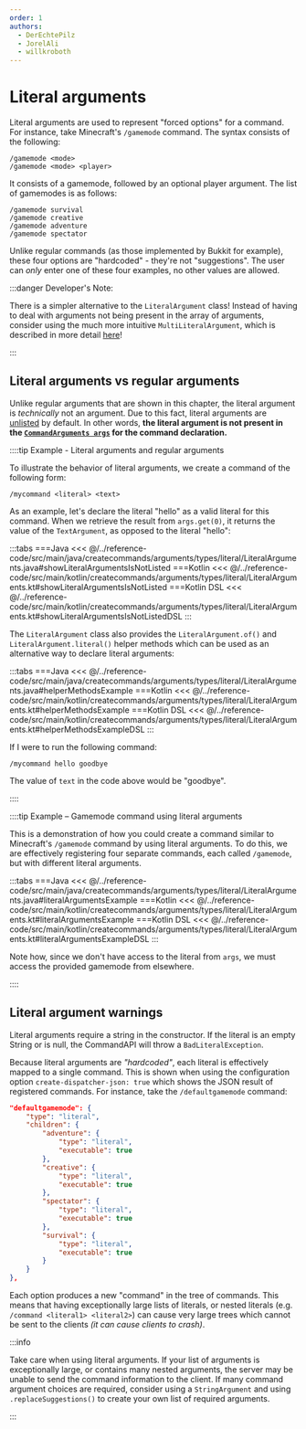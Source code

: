 ```yaml
---
order: 1
authors:
  - DerEchtePilz
  - JorelAli
  - willkroboth
---
```


# Literal arguments

Literal arguments are used to represent "forced options" for a command. For instance, take Minecraft's `/gamemode` command. The syntax consists of the following:

```mccmd
/gamemode <mode>
/gamemode <mode> <player>
```

It consists of a gamemode, followed by an optional player argument. The list of gamemodes is as follows:

```mccmd
/gamemode survival 
/gamemode creative
/gamemode adventure
/gamemode spectator
```

Unlike regular commands (as those implemented by Bukkit for example), these four options are "hardcoded" - they're not "suggestions". The user can _only_ enter one of these four examples, no other values are allowed.

:::danger Developer's Note:

There is a simpler alternative to the `LiteralArgument` class! Instead of having to deal with arguments not being present in the array of arguments, consider using the much more intuitive `MultiLiteralArgument`, which is described in more detail [here](./multiliteral-arguments)!

:::

## Literal arguments vs regular arguments

Unlike regular arguments that are shown in this chapter, the literal argument is _technically_ not an argument. Due to this fact, literal arguments are [unlisted](../../listed-arguments) by default. In other words, **the literal argument is not present in the [`CommandArguments args`](../../command-arguments) for the command declaration.**

::::tip Example - Literal arguments and regular arguments

To illustrate the behavior of literal arguments, we create a command of the following form:

```mccmd
/mycommand <literal> <text>
```

As an example, let's declare the literal "hello" as a valid literal for this command. When we retrieve the result from `args.get(0)`, it returns the value of the `TextArgument`, as opposed to the literal "hello":

:::tabs
===Java
<<< @/../reference-code/src/main/java/createcommands/arguments/types/literal/LiteralArguments.java#showLiteralArgumentsIsNotListed
===Kotlin
<<< @/../reference-code/src/main/kotlin/createcommands/arguments/types/literal/LiteralArguments.kt#showLiteralArgumentsIsNotListed
===Kotlin DSL
<<< @/../reference-code/src/main/kotlin/createcommands/arguments/types/literal/LiteralArguments.kt#showLiteralArgumentsIsNotListedDSL
:::

The `LiteralArgument` class also provides the `LiteralArgument.of()` and `LiteralArgument.literal()` helper methods which can be used as an alternative way to declare literal arguments:

:::tabs
===Java
<<< @/../reference-code/src/main/java/createcommands/arguments/types/literal/LiteralArguments.java#helperMethodsExample
===Kotlin
<<< @/../reference-code/src/main/kotlin/createcommands/arguments/types/literal/LiteralArguments.kt#helperMethodsExample
===Kotlin DSL
<<< @/../reference-code/src/main/kotlin/createcommands/arguments/types/literal/LiteralArguments.kt#helperMethodsExampleDSL
:::

If I were to run the following command:

```mccmd
/mycommand hello goodbye
```

The value of `text` in the code above would be "goodbye".

::::

::::tip Example – Gamemode command using literal arguments

This is a demonstration of how you could create a command similar to Minecraft's `/gamemode` command by using literal arguments. To do this, we are effectively registering four separate commands, each called `/gamemode`, but with different literal arguments.

:::tabs
===Java
<<< @/../reference-code/src/main/java/createcommands/arguments/types/literal/LiteralArguments.java#literalArgumentsExample
===Kotlin
<<< @/../reference-code/src/main/kotlin/createcommands/arguments/types/literal/LiteralArguments.kt#literalArgumentsExample
===Kotlin DSL
<<< @/../reference-code/src/main/kotlin/createcommands/arguments/types/literal/LiteralArguments.kt#literalArgumentsExampleDSL
:::

Note how, since we don't have access to the literal from `args`, we must access the provided gamemode from elsewhere.

::::

## Literal argument warnings

Literal arguments require a string in the constructor. If the literal is an empty String or is null, the CommandAPI will throw a `BadLiteralException`.

Because literal arguments are _"hardcoded"_, each literal is effectively mapped to a single command. This is shown when using the configuration option `create-dispatcher-json: true` which shows the JSON result of registered commands. For instance, take the `/defaultgamemode` command:

```json
"defaultgamemode": {
    "type": "literal",
    "children": {
        "adventure": {
            "type": "literal",
            "executable": true
        },
        "creative": {
            "type": "literal",
            "executable": true
        },
        "spectator": {
            "type": "literal",
            "executable": true
        },
        "survival": {
            "type": "literal",
            "executable": true
        }
    }
},
```

Each option produces a new "command" in the tree of commands. This means that having exceptionally large lists of literals, or nested literals (e.g. `/command <literal1> <literal2>`) can cause very large trees which cannot be sent to the clients _(it can cause clients to crash)_.

:::info

Take care when using literal arguments. If your list of arguments is exceptionally large, or contains many nested arguments, the server may be unable to send the command information to the client. If many command argument choices are required, consider using a `StringArgument` and using `.replaceSuggestions()` to create your own list of required arguments.

:::